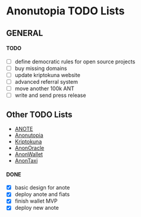 # Anonutopia TODO Lists

## GENERAL

#### TODO

- [ ] define democratic rules for open source projects
- [ ] buy missing domains
- [ ] update kriptokuna website
- [ ] advanced referral system
- [ ] move another 100k ANT
- [ ] write and send press release

## Other TODO Lists

- [ANOTE](anote.md)
- [Anonutopia](anonutopia.md)
- [Kriptokuna](kriptokuna.md)
- [AnonOracle](anonoracle.md)
- [AnonWallet](anonwallet.md)
- [AnonTaxi](anontaxi.md)

#### DONE

- [x] basic design for anote
- [x] deploy anote and fiats
- [x] finish wallet MVP
- [x] deploy new anote
